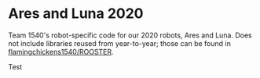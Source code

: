 # Ares and Luna 2020

Team 1540's robot-specific code for our 2020 robots, Ares and Luna. Does not include libraries reused from year-to-year; those can be found in [flamingchickens1540/ROOSTER](https://github.com/flamingchickens1540/ROOSTER).

Test
